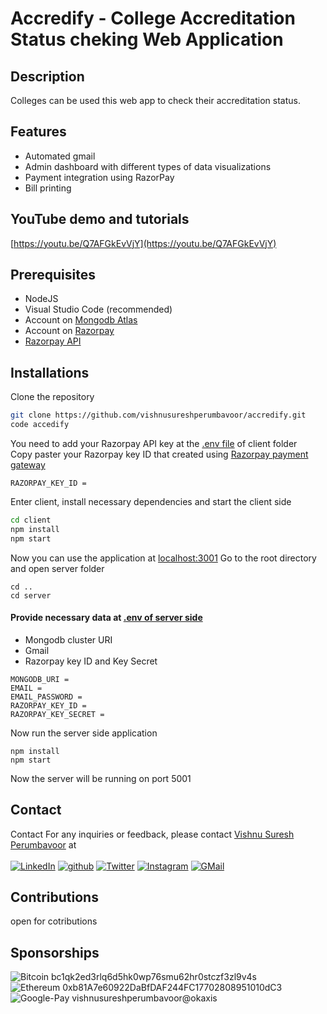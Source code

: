 # Accredify - College Accreditation Status cheking Web Application

## Description
Colleges can be used this web app to check their accreditation status.

## Features
* Automated gmail
* Admin dashboard with different types of data visualizations
* Payment integration using RazorPay
* Bill printing

## YouTube demo and tutorials
[https://youtu.be/Q7AFGkEvVjY](https://youtu.be/Q7AFGkEvVjY)

## Prerequisites
* NodeJS
* Visual Studio Code (recommended)
* Account on [Mongodb Atlas](https://cloud.mongodb.com) 
* Account on [Razorpay](https://dashboard.razorpay.com)
* [Razorpay API](https://dashboard.razorpay.com/app/website-app-settings/api-keys) 

## Installations
Clone the repository
```sh
git clone https://github.com/vishnusureshperumbavoor/accredify.git
code accedify
```
You need to add your Razorpay API key at the [.env file](client/.env) of client folder <br>
Copy paster your Razorpay key ID that created using [Razorpay payment gateway](https://dashboard.razorpay.com/app/website-app-settings/api-keys) <br>
```
RAZORPAY_KEY_ID = 
```
Enter client, install necessary dependencies and start the client side
```sh
cd client
npm install
npm start
```
Now you can use the application at [localhost:3001](https://localhost:3001)
Go to the root directory and open server folder
```
cd ..
cd server
```
#### Provide necessary data at [.env of server side](server/.env)
- Mongodb cluster URI
- Gmail
- Razorpay key ID and Key Secret
```
MONGODB_URI = 
EMAIL = 
EMAIL_PASSWORD = 
RAZORPAY_KEY_ID = 
RAZORPAY_KEY_SECRET = 
```
Now run the server side application
```
npm install
npm start
```
Now the server will be running on port 5001

## Contact
Contact
For any inquiries or feedback, please contact [Vishnu Suresh Perumbavoor](https://vishnusureshperumbavoor.github.io/V-S-P/) at <br> <br>
[![LinkedIn][linkedin-shield]][linkedin-url]
[![github][github-shield]][github-url]
[![Twitter][twitter-shield]][twitter-url]
[![Instagram][instagram-shield]][instagram-url]
[![GMail][gmail-shield]][gmail-url]

## Contributions 
open for cotributions

## Sponsorships
![Bitcoin](https://img.shields.io/badge/Bitcoin-000?style=for-the-badge&logo=bitcoin&logoColor=white)  bc1qk2ed3rlq6d5hk0wp76smu62hr0stczf3zl9v4s <br>
![Ethereum](https://img.shields.io/badge/Ethereum-3C3C3D?style=for-the-badge&logo=Ethereum&logoColor=white)  0xb81A7e60922DaBfDAF244FC17702808951010dC3 <br>
![Google-Pay](https://img.shields.io/badge/GooglePay-%233780F1.svg?style=for-the-badge&logo=Google-Pay&logoColor=white) vishnusureshperumbavoor@okaxis

[linkedin-shield]: https://img.shields.io/badge/LinkedIn-0077B5?style=for-the-badge&logo=linkedin&logoColor=white
[linkedin-url]: https://www.linkedin.com/in/vishnu-suresh-perumbavoor/
[twitter-shield]: https://img.shields.io/badge/Twitter-1DA1F2?style=for-the-badge&logo=twitter&logoColor=white
[twitter-url]: https://twitter.com/in/vspeeeeee
[instagram-shield]: https://img.shields.io/badge/Instagram-E4405F?style=for-the-badge&logo=instagram&logoColor=white
[instagram-url]: https://www.instagram.com/vishnusureshperumbavoor/
[github-shield]: https://img.shields.io/badge/GitHub-100000?style=for-the-badge&logo=github&logoColor=white
[github-url]: https://github.com/vishnusureshperumbavoor
[gmail-shield]: https://img.shields.io/badge/Gmail-D14836?style=for-the-badge&logo=gmail&logoColor=white
[gmail-url]: mailto:vishnusureshperumbavoor@gmail.com
